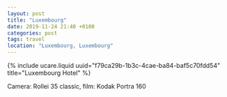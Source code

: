 ```yaml
---
layout: post
title: "Luxembourg"
date: 2019-11-24 21:40 +0100
categories: post
tags: travel
location: "Luxembourg, Luxembourg"
---
```


{% include ucare.liquid uuid="f79ca29b-1b3c-4cae-ba84-baf5c70fdd54" title="Luxembourg Hotel" %}

Camera: Rollei 35 classic, film: Kodak Portra 160
